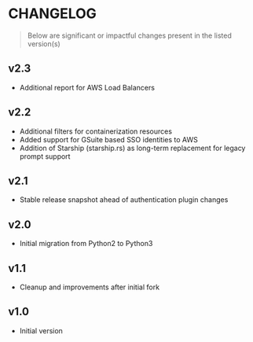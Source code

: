 # CHANGELOG

> Below are significant or impactful changes present in the listed version(s)

## v2.3
- Additional report for AWS Load Balancers

## v2.2

- Additional filters for containerization resources
- Added support for GSuite based SSO identities to AWS
- Addition of Starship (starship.rs) as long-term replacement for legacy prompt support

## v2.1

- Stable release snapshot ahead of authentication plugin changes

## v2.0

- Initial migration from Python2 to Python3

## v1.1

- Cleanup and improvements after initial fork

## v1.0

- Initial version

